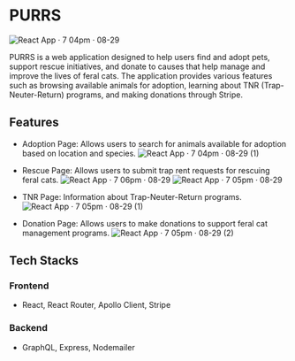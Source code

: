 # PURRS

![React App · 7 04pm · 08-29](https://github.com/user-attachments/assets/9a73581d-d69a-4ced-802c-409bb85e5736)


PURRS is a web application designed to help users find and adopt pets, support rescue initiatives, and donate to causes that help manage and improve the lives of feral cats. The application provides various features such as browsing available animals for adoption, learning about TNR (Trap-Neuter-Return) programs, and making donations through Stripe.

## Features

- Adoption Page: Allows users to search for animals available for adoption based on location and species.
![React App · 7 04pm · 08-29 (1)](https://github.com/user-attachments/assets/23c14203-b995-4471-a771-e7455d7dce83)

- Rescue Page: Allows users to submit trap rent requests for rescuing feral cats.
![React App · 7 06pm · 08-29](https://github.com/user-attachments/assets/cbc280d5-3b8b-4c4f-9981-89298da6ce32)
![React App · 7 05pm · 08-29](https://github.com/user-attachments/assets/61d88b26-4d60-4881-b57e-7e2b8c63820e)

- TNR Page: Information about Trap-Neuter-Return programs.
![React App · 7 05pm · 08-29 (1)](https://github.com/user-attachments/assets/7fed4322-305b-426a-a45c-98f221dfc9b2)

- Donation Page: Allows users to make donations to support feral cat management programs.
![React App · 7 05pm · 08-29 (2)](https://github.com/user-attachments/assets/89410e1b-e052-456a-863e-059eaa127e9b)

## Tech Stacks

### Frontend
- React, React Router, Apollo Client, Stripe

### Backend
- GraphQL, Express, Nodemailer



